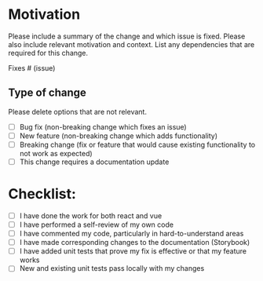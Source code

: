 # Motivation

Please include a summary of the change and which issue is fixed. Please also include relevant motivation and context. List any dependencies that are required for this change.

Fixes # (issue)

## Type of change

Please delete options that are not relevant.

- [ ] Bug fix (non-breaking change which fixes an issue)
- [ ] New feature (non-breaking change which adds functionality)
- [ ] Breaking change (fix or feature that would cause existing functionality to not work as expected)
- [ ] This change requires a documentation update

# Checklist:

- [ ] I have done the work for both react and vue
- [ ] I have performed a self-review of my own code
- [ ] I have commented my code, particularly in hard-to-understand areas
- [ ] I have made corresponding changes to the documentation (Storybook)
- [ ] I have added unit tests that prove my fix is effective or that my feature works
- [ ] New and existing unit tests pass locally with my changes
